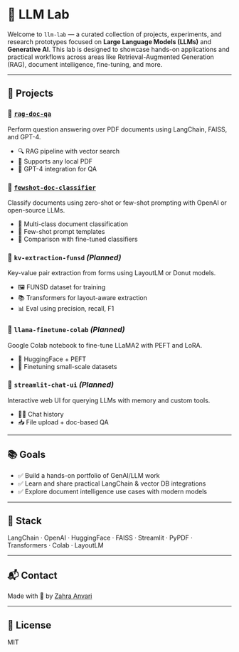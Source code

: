 # 🧪 LLM Lab

Welcome to `llm-lab` — a curated collection of projects, experiments, and research prototypes focused on **Large Language Models (LLMs)** and **Generative AI**. This lab is designed to showcase hands-on applications and practical workflows across areas like Retrieval-Augmented Generation (RAG), document intelligence, fine-tuning, and more.

---

## 🚀 Projects

### 📄 [`rag-doc-qa`](./rag-doc-qa)
Perform question answering over PDF documents using LangChain, FAISS, and GPT-4.
- 🔍 RAG pipeline with vector search
- 📄 Supports any local PDF
- 🤖 GPT-4 integration for QA

### 🧷 [`fewshot-doc-classifier`](./fewshot-doc-classifier)
Classify documents using zero-shot or few-shot prompting with OpenAI or open-source LLMs.
- 🔢 Multi-class document classification
- 🧠 Few-shot prompt templates
- 🧪 Comparison with fine-tuned classifiers

### 🧾 `kv-extraction-funsd` *(Planned)*
Key-value pair extraction from forms using LayoutLM or Donut models.
- 🖼️ FUNSD dataset for training
- 📚 Transformers for layout-aware extraction
- 📊 Eval using precision, recall, F1

### 🧠 `llama-finetune-colab` *(Planned)*
Google Colab notebook to fine-tune LLaMA2 with PEFT and LoRA.
- 🔧 HuggingFace + PEFT
- 🧪 Finetuning small-scale datasets

### 💬 `streamlit-chat-ui` *(Planned)*
Interactive web UI for querying LLMs with memory and custom tools.
- 🧑‍💻 Chat history
- 📥 File upload + doc-based QA

---

## 📚 Goals
- ✅ Build a hands-on portfolio of GenAI/LLM work
- ✅ Learn and share practical LangChain & vector DB integrations
- ✅ Explore document intelligence use cases with modern models

---

## 🔧 Stack
LangChain · OpenAI · HuggingFace · FAISS · Streamlit · PyPDF · Transformers · Colab · LayoutLM

---

## 📬 Contact
Made with 🧠 by [Zahra Anvari](https://github.com/zanvari)

---

## 📄 License
MIT
